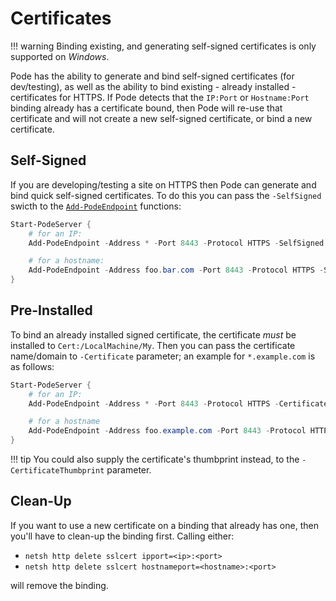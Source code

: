 # Certificates

!!! warning
    Binding existing, and generating self-signed certificates is only supported on *Windows*.

Pode has the ability to generate and bind self-signed certificates (for dev/testing), as well as the ability to bind existing - already installed - certificates for HTTPS. If Pode detects that the `IP:Port` or `Hostname:Port` binding already has a certificate bound, then Pode will re-use that certificate and will not create a new self-signed certificate, or bind a new certificate.

## Self-Signed

If you are developing/testing a site on HTTPS then Pode can generate and bind quick self-signed certificates. To do this you can pass the `-SelfSigned` swicth to the  [`Add-PodeEndpoint`](../../Functions/Core/Add-PodeEndpoint) functions:

```powershell
Start-PodeServer {
    # for an IP:
    Add-PodeEndpoint -Address * -Port 8443 -Protocol HTTPS -SelfSigned

    # for a hostname:
    Add-PodeEndpoint -Address foo.bar.com -Port 8443 -Protocol HTTPS -SelfSigned
}
```

## Pre-Installed

To bind an already installed signed certificate, the certificate *must* be installed to `Cert:/LocalMachine/My`. Then you can pass the certificate name/domain to `-Certificate` parameter; an example for `*.example.com` is as follows:

```powershell
Start-PodeServer {
    # for an IP:
    Add-PodeEndpoint -Address * -Port 8443 -Protocol HTTPS -Certificate '*.example.com'

    # for a hostname
    Add-PodeEndpoint -Address foo.example.com -Port 8443 -Protocol HTTPS -Certificate '*.example.com'
}
```

!!! tip
    You could also supply the certificate's thumbprint instead, to the `-CertificateThumbprint` parameter.

## Clean-Up

If you want to use a new certificate on a binding that already has one, then you'll have to clean-up the binding first. Calling either:

* `netsh http delete sslcert ipport=<ip>:<port>`
* `netsh http delete sslcert hostnameport=<hostname>:<port>`

will remove the binding.
